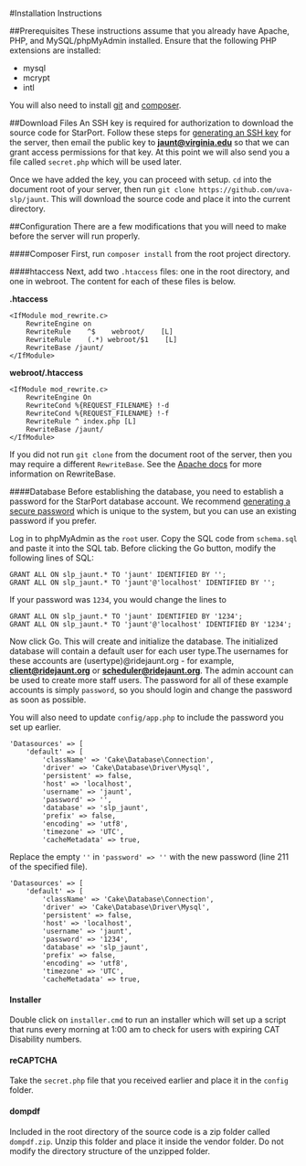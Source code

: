 #Installation Instructions

##Prerequisites
These instructions assume that you already have Apache, PHP, and MySQL/phpMyAdmin installed. Ensure that the following PHP extensions are installed:
* mysql
* mcrypt
* intl

You will also need to install [git](http://git-scm.com/downloads) and [composer](https://getcomposer.org/download/).

##Download Files
An SSH key is required for authorization to download the source code for StarPort. Follow these steps for [generating an SSH key](https://help.github.com/articles/generating-ssh-keys/) for the server, then email the public key to **jaunt@virginia.edu** so that we can grant access permissions for that key. At this point we will also send you a file called `secret.php` which will be used later.

Once we have added the key, you can proceed with setup. `cd` into the document root of your server, then run `git clone https://github.com/uva-slp/jaunt`. This will download the source code and place it into the current directory.

##Configuration
There are a few modifications that you will need to make before the server will run properly.

####Composer
First, run `composer install` from the root project directory.

####htaccess
Next, add two `.htaccess` files: one in the root directory, and one in webroot. The content for each of these files is below.

**.htaccess**
```
<IfModule mod_rewrite.c>
    RewriteEngine on
    RewriteRule    ^$    webroot/    [L]
    RewriteRule    (.*) webroot/$1    [L]
    RewriteBase /jaunt/
</IfModule>
```

**webroot/.htaccess**
```
<IfModule mod_rewrite.c>
    RewriteEngine On
    RewriteCond %{REQUEST_FILENAME} !-d
    RewriteCond %{REQUEST_FILENAME} !-f
    RewriteRule ^ index.php [L]
    RewriteBase /jaunt/
</IfModule>
```
If you did not run `git clone` from the document root of the server, then you may require a different `RewriteBase`. See the [Apache docs](http://httpd.apache.org/docs/current/mod/mod_rewrite.html#rewritebase) for more information on RewriteBase.

####Database
Before establishing the database, you need to establish a password for the StarPort database account. We recommend [generating a secure password](https://identitysafe.norton.com/password-generator/) which is unique to the system, but you can use an existing password if you prefer.

Log in to phpMyAdmin as the `root` user. Copy the SQL code from `schema.sql` and paste it into the SQL tab. Before clicking the Go button, modify the following lines of SQL:
```
GRANT ALL ON slp_jaunt.* TO 'jaunt' IDENTIFIED BY '';
GRANT ALL ON slp_jaunt.* TO 'jaunt'@'localhost' IDENTIFIED BY '';
```
If your password was `1234`, you would change the lines to 
```
GRANT ALL ON slp_jaunt.* TO 'jaunt' IDENTIFIED BY '1234';
GRANT ALL ON slp_jaunt.* TO 'jaunt'@'localhost' IDENTIFIED BY '1234';
```
Now click Go. This will create and initialize the database. The initialized database will contain a default user for each user type.The usernames for these accounts are (usertype)@ridejaunt.org - for example, **client@ridejaunt.org** or **scheduler@ridejaunt.org**. The admin account can be used to create more staff users. The password for all of these example accounts is simply `password`, so you should login and change the password as soon as possible.

You will also need to update `config/app.php` to include the password you set up earlier.
```
'Datasources' => [
    'default' => [
        'className' => 'Cake\Database\Connection',
        'driver' => 'Cake\Database\Driver\Mysql',
        'persistent' => false,
        'host' => 'localhost',
        'username' => 'jaunt',
        'password' => '',
        'database' => 'slp_jaunt',
        'prefix' => false,
        'encoding' => 'utf8',
        'timezone' => 'UTC',
        'cacheMetadata' => true,
```
Replace the empty `''` in `'password' => ''` with the new password (line 211 of the specified file).
```
'Datasources' => [
    'default' => [
        'className' => 'Cake\Database\Connection',
        'driver' => 'Cake\Database\Driver\Mysql',
        'persistent' => false,
        'host' => 'localhost',
        'username' => 'jaunt',
        'password' => '1234',
        'database' => 'slp_jaunt',
        'prefix' => false,
        'encoding' => 'utf8',
        'timezone' => 'UTC',
        'cacheMetadata' => true,
```
#### Installer
Double click on `installer.cmd` to run an installer which will set up a script that runs every morning at 1:00 am to check for users with expiring CAT Disability numbers.

#### reCAPTCHA
Take the `secret.php` file that you received earlier and place it in the `config` folder.

#### dompdf
Included in the root directory of the source code is a zip folder called `dompdf.zip`. Unzip this folder and place it inside the vendor folder. Do not modify the directory structure of the unzipped folder.
